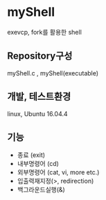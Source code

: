 myShell
======================
exevcp, fork를 활용한 shell


Repository구성
------------------
myShell.c , myShell(executable)


개발, 테스트환경
----------------
linux, Ubuntu 16.04.4


## 기능 
- 종료 (exit)
- 내부명령어 (cd)
- 외부명령어 (cat, vi, more etc.)
- 입출력재지정(>, redirection)
- 백그라운드실행(&)
